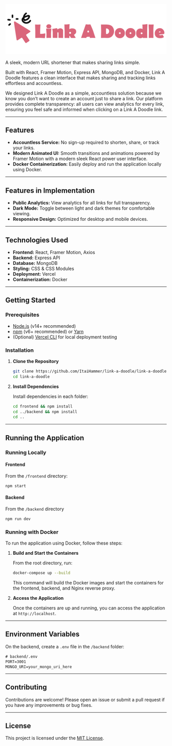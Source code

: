 ![Link A Doodle Logo](frontend/src/icons/logo.svg 'Link A Doodle Logo')

A sleek, modern URL shortener that makes sharing links simple.

Built with React, Framer Motion, Express API, MongoDB, and Docker, Link A Doodle features a clean interface that makes sharing and tracking links effortless and accountless.

We designed Link A Doodle as a simple, accountless solution because we know you don’t want to create an account just to share a link. Our platform provides complete transparency: all users can view analytics for every link, ensuring you feel safe and informed when clicking on a Link A Doodle link.

---

## Features

-   **Accountless Service:** No sign-up required to shorten, share, or track your links.
-   **Modern Animated UI:** Smooth transitions and animations powered by Framer Motion with a modern sleek React power user interface.
-   **Docker Containerization:** Easily deploy and run the application locally using Docker.

---

## Features in Implementation

-   **Public Analytics:** View analytics for all links for full transparency.
-   **Dark Mode:** Toggle between light and dark themes for comfortable viewing.
-   **Responsive Design:** Optimized for desktop and mobile devices.

---

## Technologies Used

-   **Frontend:** React, Framer Motion, Axios
-   **Backend:** Express API
-   **Database:** MongoDB
-   **Styling:** CSS & CSS Modules
-   **Deployment:** Vercel
-   **Containerization:** Docker

---

## Getting Started

### Prerequisites

-   [Node.js](https://nodejs.org/) (v14+ recommended)
-   [npm](https://www.npmjs.com/) (v6+ recommended) or [Yarn](https://yarnpkg.com/)
-   (Optional) [Vercel CLI](https://vercel.com/docs/cli) for local deployment testing

### Installation

1. **Clone the Repository**

    ```bash
    git clone https://github.com/ItaiHammer/link-a-doodle/link-a-doodle.git
    cd link-a-doodle
    ```

2. **Install Dependencies**

    Install dependencies in each folder:

    ```bash
    cd frontend && npm install
    cd ../backend && npm install
    cd ..
    ```

---

## Running the Application

### Running Locally

#### Frontend

From the `/frontend` directory:

```bash
npm start
```

#### Backend

From the `/backend` directory

```bash
npm run dev
```

### Running with Docker

To run the application using Docker, follow these steps:

1. **Build and Start the Containers**

    From the root directory, run:

    ```bash
    docker-compose up --build
    ```

    This command will build the Docker images and start the containers for the frontend, backend, and Nginx reverse proxy.

2. **Access the Application**

    Once the containers are up and running, you can access the application at `http://localhost`.

---

## Environment Variables

On the backend, create a `.env` file in the `/backend` folder:

```env
# backend/.env
PORT=3001
MONGO_URI=your_mongo_uri_here
```

---

## Contributing

Contributions are welcome! Please open an issue or submit a pull request if you have any improvements or bug fixes.

---

## License

This project is licensed under the [MIT License](LICENSE).
